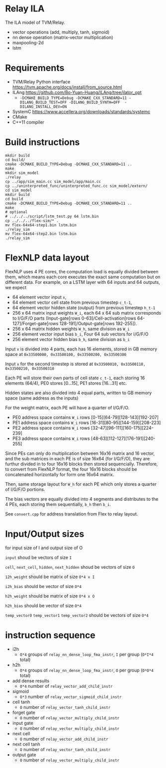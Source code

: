 # Relay ILA

The ILA model of TVM/Relay.

- vector operations (add, multiply, tanh, sigmoid)
- nn dense operation (matrix-vector multiplication)
- maxpooling-2d
- lstm


# Requirements

- TVM/Relay Python interface https://tvm.apache.org/docs/install/from_source.html
- ILAng https://github.com/Bo-Yuan-Huang/ILAng/tree/ilator_opt
    - `-DCMAKE_BUILD_TYPE=Debug -DCMAKE_CXX_STANDARD=11 -DILANG_BUILD_TEST=OFF -DILANG_BUILD_SYNTH=OFF  -DILANG_INSTALL_DEV=ON`
- SystemC https://www.accellera.org/downloads/standards/systemc
- CMake
- C++11 compiler

# Build instructions

    mkdir build
    cd build/
    cmake -DCMAKE_BUILD_TYPE=Debug -DCMAKE_CXX_STANDARD=11 ..
    make
    mkdir sim_model
    ./relay
    cp ../app/sim_main.cc sim_model/app/main.cc
    cp ../uninterpreted_func/uninterpreted_func.cc sim_model/extern/
    cd sim_model
    mkdir build
    cd build
    cmake -DCMAKE_BUILD_TYPE=Debug -DCMAKE_CXX_STANDARD=11 ..
    make
    # optional
    # ../../../script/lstm_test.py 64 lstm.bin
    cp ../../../flex-sim/* .
    mv flex-64x64-step1.bin lstm.bin
    ./relay_sim
    mv flex-64x64-step2.bin lstm.bin
    ./relay_sim
    

# FlexNLP data layout

FlexNLP uses 4 PE cores, the computation load is equally divided between them, which means each core executes the exact same computation but on different data. For example, on a LSTM layer with 64 inputs and 64 outputs, we expect 

- 64 element vector input `x`, 
- 64 element vector cell state from previous timestep `c_t-1`, 
- 64 element vector hidden state (output) from previous timestep `h_t-1`
- 256 x 64 matrix input weights `W_i`, each 64 x 64 sub matrix corresponds to I/G/F/O parts (Input-gate[rows 0-63]/Cell-activation[rows 64-127]/Forget-gate[rows 128-191]/Output-gate[rows 192-255]).
- 256 x 64 matrix hidden weights `W_h`, same division as `W_i`
- 256 element vector input bias `b_i`, Four 64 sub vectors for I/G/F/O
- 256 element vector hidden bias `b_h`, same division as `b_i`

Input `x` is divided into 4 parts, each has 16 elements, stored in GB memory space at `0x33500000, 0x33500100, 0x33500200, 0x33500300`

Input `x` for the second timestep is stored at `0x33500010, 0x33500110, 0x33500210, 0x33500310`

Each PE will store their own parts of cell state `c_t-1`, each storing 16 elements (64/4), PE0 stores [0...15], PE1 stores [16...31] etc.

Hidden states are also divided into 4 equal parts, written to GB memory space (same address as the inputs)

For the weight matrix, each PE will have a quarter of I/G/F/O. 

- PE0 address space contains `W_i` rows [0-15][64-79][128-143][192-207]
- PE1 address space contains `W_i` rows [16-31][80-95][144-159][208-223]
- PE2 address space contains `W_i` rows [32-47][96-111][160-175][224-239]
- PE3 address space contains `W_i` rows [48-63][112-127][176-191][240-255]

Since PEs can only do multiplication between 16x16 matrix and 16 vector, and the sub matrices in each PE is of size 16x64 (for I/G/F/O), they are furthur divided in to four 16x16 blocks then stored sequencially. Therefore, to convert from FlexNLP format, the four 16x16 blocks should be concatenated horizontally for form one 16x64 matrix.

Then, same storage layout for `W_h` for each PE which only stores a quarter of I/G/F/O portions.

The bias vectors are equally divided into 4 segments and distributes to the 4 PEs, each storing them sequentially, `b_h` then `b_i`.

See `convert.cpp` for address translation from Flex to relay layout.



# Input/Output sizes

for input size of I and output size of O

`input` shoud be vectors of size `I`

`cell`, `next_cell`, `hidden`, `next_hidden` shoud be vectors of size `O`

`12h_weight` should be matrix of size `O*4 x I`

`i2h_bias` should be vector of size `O*4`

`h2h_weight` should be matrix of size `O*4 x O`

`h2h_bias` should be vector of size `O*4`

`temp_vector0` `temp_vector1` `temp_vector2` should be vectors of size `O*4`

# instruction sequence

- i2h
    - `O*4` groups of `relay_nn_dense_loop_fma_instr`, `I` per group (`O*I*4` total)
- h2h
    - `O*4` groups of `relay_nn_dense_loop_fma_instr`, `O` per group (`O*O*4` total)
- add dense results
    - `O*4` number of `relay_vector_add_child_instr`
- sigmoid 
    - `O*3` number of `relay_vector_sigmoid_child_instr`
- cell tanh
    - `O` number of `relay_vector_tanh_child_instr`
- forget gate
    - `O` number of `relay_vector_multiply_child_instr`
- input gate
    - `O` number of `relay_vector_multiply_child_instr`
- next cell
    - `O` number of `relay_vector_add_child_instr`
- next cell tanh
    - `O` number of `relay_vector_tanh_child_instr`
- output gate
    - `O` number of `relay_vector_multiply_child_instr`


